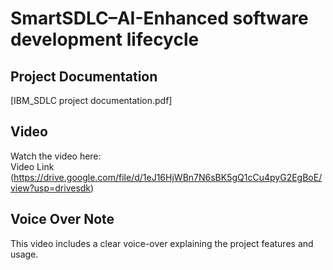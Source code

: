 # SmartSDLC–AI-Enhanced software development lifecycle

## Project Documentation  
[IBM_SDLC project documentation.pdf]

##  Video  
Watch the  video here:  
 Video Link (https://drive.google.com/file/d/1eJ16HjWBn7N6sBK5gQ1cCu4pyG2EgBoE/view?usp=drivesdk)

## Voice Over Note  
This video includes a clear voice-over explaining the project features and usage.
